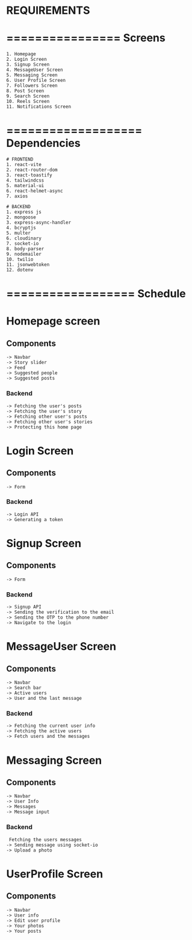 # REQUIREMENTS

================
Screens
================

    1. Homepage
    2. Login Screen
    3. Signup Screen
    4. MessageUser Screen
    5. Messaging Screen
    6. User Profile Screen
    7. Followers Screen
    8. Post Screen
    9. Search Screen
    10. Reels Screen
    11. Notifications Screen

===================
Dependencies
===================

    # FRONTEND
    1. react-vite
    2. react-router-dom
    3. react-toastify
    4. tailwindcss
    5. material-ui
    6. react-helmet-async
    7. axios

    # BACKEND
    1. express js
    2. mongoose
    3. express-async-handler
    4. bcryptjs
    5. multer
    6. cloudinary
    7. socket-io
    8. body-parser
    9. nodemailer
    10. twilio
    11. jsonwebtoken
    12. dotenv

==================
Schedule
==================

# Homepage screen

## Components

    -> Navbar
    -> Story slider
    -> Feed
    -> Suggested people
    -> Suggested posts

### Backend

    -> Fetching the user's posts
    -> Fetching the user's story
    -> Fetching other user's posts
    -> Fetching other user's stories
    -> Protecting this home page

# Login Screen

## Components

    -> Form

### Backend

    -> Login API
    -> Generating a token

# Signup Screen

## Components

    -> Form

### Backend

    -> Signup API
    -> Sending the verification to the email
    -> Sending the OTP to the phone number
    -> Navigate to the login

# MessageUser Screen

## Components

    -> Navbar
    -> Search bar
    -> Active users
    -> User and the last message

### Backend

    -> Fetching the current user info
    -> Fetching the active users
    -> Fetch users and the messages

# Messaging Screen

## Components

    -> Navbar
    -> User Info
    -> Messages
    -> Message input

### Backend

     Fetching the users messages
    -> Sending message using socket-io
    -> Upload a photo

# UserProfile Screen

## Components

    -> Navbar
    -> User info
    -> Edit user profile
    -> Your photos
    -> Your posts
